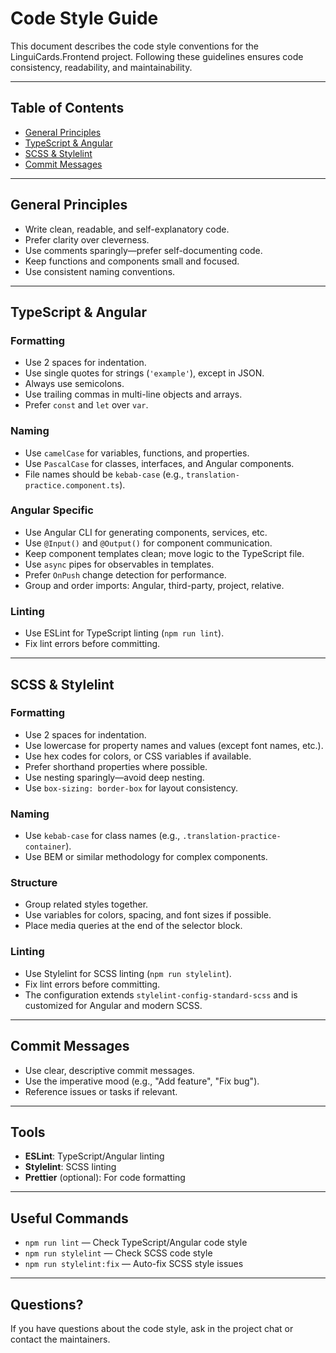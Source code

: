 # Code Style Guide

This document describes the code style conventions for the LinguiCards.Frontend project. Following these guidelines ensures code consistency, readability, and maintainability.

---

## Table of Contents
- [General Principles](#general-principles)
- [TypeScript & Angular](#typescript--angular)
- [SCSS & Stylelint](#scss--stylelint)
- [Commit Messages](#commit-messages)

---

## General Principles
- Write clean, readable, and self-explanatory code.
- Prefer clarity over cleverness.
- Use comments sparingly—prefer self-documenting code.
- Keep functions and components small and focused.
- Use consistent naming conventions.

---

## TypeScript & Angular

### Formatting
- Use 2 spaces for indentation.
- Use single quotes for strings (`'example'`), except in JSON.
- Always use semicolons.
- Use trailing commas in multi-line objects and arrays.
- Prefer `const` and `let` over `var`.

### Naming
- Use `camelCase` for variables, functions, and properties.
- Use `PascalCase` for classes, interfaces, and Angular components.
- File names should be `kebab-case` (e.g., `translation-practice.component.ts`).

### Angular Specific
- Use Angular CLI for generating components, services, etc.
- Use `@Input()` and `@Output()` for component communication.
- Keep component templates clean; move logic to the TypeScript file.
- Use `async` pipes for observables in templates.
- Prefer `OnPush` change detection for performance.
- Group and order imports: Angular, third-party, project, relative.

### Linting
- Use ESLint for TypeScript linting (`npm run lint`).
- Fix lint errors before committing.

---

## SCSS & Stylelint

### Formatting
- Use 2 spaces for indentation.
- Use lowercase for property names and values (except font names, etc.).
- Use hex codes for colors, or CSS variables if available.
- Prefer shorthand properties where possible.
- Use nesting sparingly—avoid deep nesting.
- Use `box-sizing: border-box` for layout consistency.

### Naming
- Use `kebab-case` for class names (e.g., `.translation-practice-container`).
- Use BEM or similar methodology for complex components.

### Structure
- Group related styles together.
- Use variables for colors, spacing, and font sizes if possible.
- Place media queries at the end of the selector block.

### Linting
- Use Stylelint for SCSS linting (`npm run stylelint`).
- Fix lint errors before committing.
- The configuration extends `stylelint-config-standard-scss` and is customized for Angular and modern SCSS.

---

## Commit Messages
- Use clear, descriptive commit messages.
- Use the imperative mood (e.g., "Add feature", "Fix bug").
- Reference issues or tasks if relevant.

---

## Tools
- **ESLint**: TypeScript/Angular linting
- **Stylelint**: SCSS linting
- **Prettier** (optional): For code formatting

---

## Useful Commands
- `npm run lint` — Check TypeScript/Angular code style
- `npm run stylelint` — Check SCSS code style
- `npm run stylelint:fix` — Auto-fix SCSS style issues

---

## Questions?
If you have questions about the code style, ask in the project chat or contact the maintainers. 
